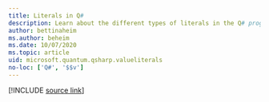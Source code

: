 ```yaml
---
title: Literals in Q#
description: Learn about the different types of literals in the Q# programming language.
author: bettinaheim
ms.author: beheim
ms.date: 10/07/2020
ms.topic: article
uid: microsoft.quantum.qsharp.valueliterals
no-loc: ['Q#', '$$v']
---
```


<!---
# Literals in Q#
-->

[!INCLUDE [source link](~/includes/qsharp-language/Specifications/Language/3_Expressions/ValueLiterals.md)]

